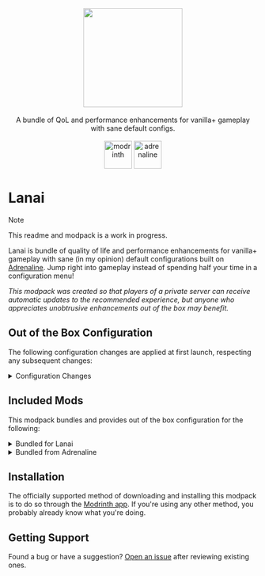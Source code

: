 <div align="center">
  <a href="#"><img src="https://github.com/TraderHowell/lanai/assets/1821378/b49a2524-9932-4468-8848-5b9b1845f835" height="200px" width="200px"></a>
  <br />
  <br />
  A bundle of QoL and performance enhancements for vanilla+ gameplay with sane default configs.
  <br />
  <br />
  <a href="https://modrinth.com/modpack/lanai"><img alt="modrinth" height="56" src="https://cdn.jsdelivr.net/npm/@intergrav/devins-badges@3/assets/cozy/available/modrinth_vector.svg"></a>
  <a href="https://modrinth.com/modpack/adrenaline"><img alt="adrenaline" height="56" src="https://cdn.jsdelivr.net/npm/@intergrav/devins-badges@3/assets/cozy/built-with/adrenaline_vector.svg"></a>
</div>

# Lanai

> [!NOTE]
> This readme and modpack is a work in progress.

Lanai is bundle of quality of life and performance enhancements for vanilla+ gameplay with sane (in my opinion) default configurations built on [Adrenaline](https://modrinth.com/modpack/adrenaline). Jump right into gameplay instead of spending half your time in a configuration menu!

_This modpack was created so that players of a private server can receive automatic updates to the recommended experience, but anyone who appreciates unobtrusive enhancements out of the box may benefit._

## Out of the Box Configuration
The following configuration changes are applied at first launch, respecting any subsequent changes:

<details>
<summary>Configuration Changes</summary>

- To be added.

</details>

## Included Mods
This modpack bundles and provides out of the box configuration for the following:

<details>
<summary>Bundled for Lanai</summary>

- [Jade 🔍](https://modrinth.com/mod/jade)
- [EMI](https://modrinth.com/mod/emi)
- [Inventory Profiles Next](https://modrinth.com/mod/inventory-profiles-next)
- [Mod Menu](https://modrinth.com/mod/modmenu)
- [Iris Shaders](https://modrinth.com/mod/iris)
  - [Complementary Shaders - Reimagined](https://modrinth.com/shader/complementary-reimagined)

</details>


<details>
<summary>Bundled from Adrenaline</summary>

- [Cloth Config API](https://modrinth.com/mod/cloth-config)
- [Dynamic FPS](https://modrinth.com/mod/dynamic-fps)
- [Enhanced Block Entities](https://modrinth.com/mod/ebe)
- [Entity Culling](https://modrinth.com/mod/entityculling)
- [Fabric API](https://modrinth.com/mod/fabric-api)
- [FerriteCore](https://modrinth.com/mod/ferrite-core)
- [ImmediatelyFast](https://modrinth.com/mod/immediatelyfast)
- [Indium](https://modrinth.com/mod/indium)
- [Lithium](https://modrinth.com/mod/lithium)
- [ModernFix](https://modrinth.com/mod/modernfix)
- [More Culling](https://modrinth.com/mod/moreculling)
- [Sodium](https://modrinth.com/mod/sodium)
- [ThreadTweak](https://modrinth.com/mod/threadtweak)
- [Your Options Shall Be Respected (YOSBR)](https://modrinth.com/mod/yosbr)

</details>

## Installation
The officially supported method of downloading and installing this modpack is to do so through the [Modrinth app](https://modrinth.com/app). If you're using any other method, you probably already know what you're doing.


## Getting Support
Found a bug or have a suggestion? [Open an issue](https://github.com/TraderHowell/lanai/issues) after reviewing existing ones.
